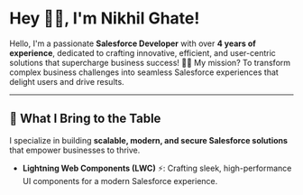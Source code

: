 # Hey 👋🏻, I'm Nikhil Ghate!

Hello, I'm a passionate **Salesforce Developer** with over **4 years of experience**, dedicated to crafting innovative, efficient, and user-centric solutions that supercharge business success! 💼✨ My mission? To transform complex business challenges into seamless Salesforce experiences that delight users and drive results. 

---

## 🚀 What I Bring to the Table

I specialize in building **scalable, modern, and secure Salesforce solutions** that empower businesses to thrive.


- **Lightning Web Components (LWC)** ⚡️: Crafting sleek, high-performance UI components for a modern Salesforce experience.
